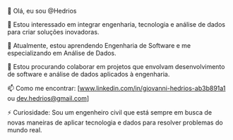 👋 Olá, eu sou @Hedrios

👀 Estou interessado em integrar engenharia, tecnologia e análise de dados para criar soluções inovadoras.

🌱 Atualmente, estou aprendendo Engenharia de Software e me especializando em Análise de Dados.

💞️ Estou procurando colaborar em projetos que envolvam desenvolvimento de software e análise de dados aplicados à engenharia.

📫 Como me encontrar: [www.linkedin.com/in/giovanni-hedrios-ab3b891a1  ou  dev.hedrios@gmail.com]

⚡ Curiosidade: Sou um engenheiro civil que está sempre em busca de novas maneiras de aplicar tecnologia e dados para resolver problemas do mundo real.
